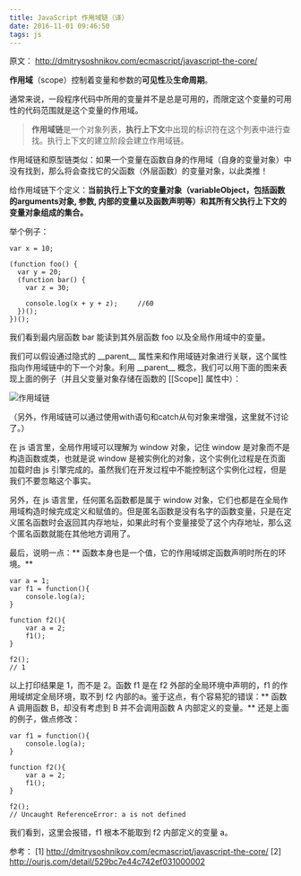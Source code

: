 ```yaml
---
title: JavaScript 作用域链（译）
date: 2016-11-01 09:46:50
tags: js
---
```


原文： http://dmitrysoshnikov.com/ecmascript/javascript-the-core/

**作用域**（scope）控制着变量和参数的**可见性**及**生命周期**。

通常来说，一段程序代码中所用的变量并不是总是可用的，而限定这个变量的可用性的代码范围就是这个变量的作用域。

> **作用域链**是一个对象列表，**执行上下文**中出现的标识符在这个列表中进行查找。执行上下文的建立阶段会建立作用域链。

<!-- more -->

作用域链和原型链类似：如果一个变量在函数自身的作用域（自身的变量对象）中没有找到，那么将会查找它的父函数（外层函数）的变量对象，以此类推！

给作用域链下个定义：**当前执行上下文的变量对象（variableObject，包括函数的arguments对象, 参数, 内部的变量以及函数声明等）和其所有父执行上下文的变量对象组成的集合。**


举个例子：

```
var x = 10;

(function foo() {
  var y = 20;
  (function bar() {
    var z = 30;

    console.log(x + y + z);     //60
  })();
})();
```

我们看到最内层函数 bar 能读到其外层函数 foo 以及全局作用域中的变量。

我们可以假设通过隐式的 \_\_parent\_\_ 属性来和作用域链对象进行关联，这个属性指向作用域链中的下一个对象。利用 \_\_parent\_\_ 概念，我们可以用下面的图来表现上面的例子（并且父变量对象存储在函数的 [[Scope]] 属性中）：

![作用域链](/css/images/scope-chain/scope-chain.png)

（另外，作用域链可以通过使用with语句和catch从句对象来增强，这里就不讨论了。）

在 js 语言里，全局作用域可以理解为 window 对象，记住 window 是对象而不是构造函数或类，也就是说 window 是被实例化的对象，这个实例化过程是在页面加载时由 js 引擎完成的。虽然我们在开发过程中不能控制这个实例化过程，但是我们不要忽略这个事实。

另外，在 js 语言里，任何匿名函数都是属于 window 对象，它们也都是在全局作用域构造时候完成定义和赋值的。但是匿名函数是没有名字的函数变量，只是在定义匿名函数时会返回其内存地址，如果此时有个变量接受了这个内存地址，那么这个匿名函数就能在其他地方调用了。

最后，说明一点：** 函数本身也是一个值，它的作用域绑定函数声明时所在的环境。**

```
var a = 1;
var f1 = function(){
    console.log(a);
}

function f2(){
    var a = 2;
    f1();
}

f2();
// 1
```

以上打印结果是 1，而不是 2。函数 f1 是在 f2 外部的全局环境中声明的，f1 的作用域绑定全局环境，取不到 f2 内部的a。鉴于这点，有个容易犯的错误：** 函数 A 调用函数 B，却没有考虑到 B 并不会调用函数 A 内部定义的变量。** 还是上面的例子，做点修改：

```
var f1 = function(){
    console.log(a);
}

function f2(){
    var a = 2;
    f1();
}

f2();
// Uncaught ReferenceError: a is not defined
```

我们看到，这里会报错，f1 根本不能取到 f2 内部定义的变量 a。



参考：
[1] http://dmitrysoshnikov.com/ecmascript/javascript-the-core/
[2] http://ourjs.com/detail/529bc7e44c742ef031000002